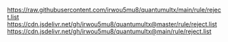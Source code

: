 
https://raw.githubusercontent.com/irwou5mu8/quantumultx/main/rule/reject.list 
https://cdn.jsdelivr.net/gh/irwou5mu8/quantumultx@master/rule/reject.list 
https://cdn.jsdelivr.net/gh/irwou5mu8/quantumultx@main/rule/reject.list
